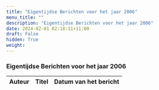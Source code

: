 ```yaml
---
title: "Eigentijdse Berichten voor het jaar 2006"
menu_title: ""
description: "Eigentijdse Berichten voor het jaar 2006"
date: 2024-02-01 02:18:11+11:00
draft: False
hidden: True
weight: 
---
```

### Eigentijdse Berichten voor het jaar 2006

**Auteur** | **Titel** | **Datum van het bericht**
---|---|---
